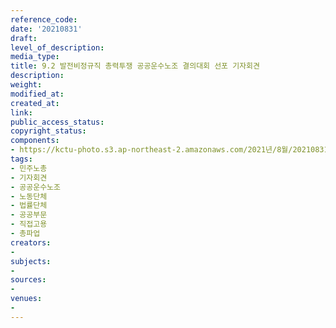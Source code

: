 ```yaml
---
reference_code: 
date: '20210831'
draft: 
level_of_description: 
media_type: 
title: 9.2 발전비정규직 총력투쟁 공공운수노조 결의대회 선포 기자회견
description: 
weight: 
modified_at: 
created_at: 
link: 
public_access_status: 
copyright_status: 
components:
- https://kctu-photo.s3.ap-northeast-2.amazonaws.com/2021년/8월/20210831-9.2+발전비정규직+총력투쟁+공공운수노조+결의대회+선포+기자회견_민주노총_기자회견_공공운수노조_노동단체_법률단체_공공부문_직접고용_총파업/_1D20020.jpg
tags:
- 민주노총
- 기자회견
- 공공운수노조
- 노동단체
- 법률단체
- 공공부문
- 직접고용
- 총파업
creators:
- 
subjects:
- 
sources:
- 
venues:
- 
---
```

